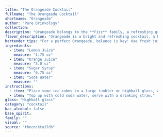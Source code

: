 ```yaml
---
title: "The Orangeade Cocktail"
fullname: "The Orangeade Cocktail"
shortname: "Orangeade"
author: "Pure Drinkology"
collection:
description: "Orangeade belongs to the **Fizz** family, a refreshing group of cocktails typically featuring citrus, sugar, and a carbonated top.  While its exact origins are unknown, it likely emerged in the late 19th century, a time when fizzy drinks were gaining popularity. "
flavor_description: "Orangeade is a bright and refreshing cocktail, a harmonious blend of citrusy notes. The sweet orange juice dominates, balanced by the tart bite of lemon. Sugar syrup adds a touch of sweetness, while soda water creates a light, effervescent finish.  The overall taste profile is citrusy, tangy, and invigorating, making it a perfect thirst quencher. "
bartender_tips: "For a perfect Orangeade, balance is key! Use fresh juices for the best flavor.  Start with a 1:1 ratio of lemon to orange juice, adjust to taste.  A good syrup-to-juice ratio is 1:2, but you can sweeten to your liking.  Soda water is your final touch, adding fizz.  Chill everything before mixing for a refreshing drink.  Don't over-shake, you want the soda to stay bubbly!  Garnish with a citrus wheel for a beautiful touch. "
ingredients:
  - item: "Lemon Juice"
    measure: "1.75 oz"
  - item: "Orange Juice"
    measure: "5.0 oz"
  - item: "Sugar Syrup"
    measure: "0.75 oz"
  - item: "Soda Water"
    measure: ""
instructions:
  - item: "Place some ice cubes in a large tumbler or highball glass, add lemon juice, orange juice, sugar syrup, and stir well."
  - item: "Top up with cold soda water, serve with a drinking straw."
glass: "Highball glass"
category: "cocktail"
has_alcohol: false
base_spirit:
family: ""
visual: ""
source: "thecocktaildb"
---
```


